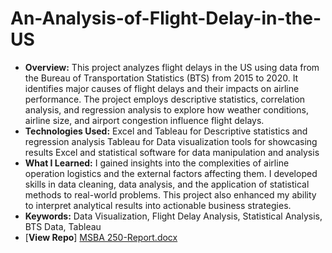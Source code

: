 # An-Analysis-of-Flight-Delay-in-the-US
 - **Overview:** This project analyzes flight delays in the US using data from the Bureau of Transportation Statistics (BTS) from 2015 to 2020. It identifies major 
                 causes of flight delays and their impacts on airline performance. The project employs descriptive statistics, correlation analysis, and regression 
                 analysis to explore how weather conditions, airline size, and airport congestion influence flight delays.
 - **Technologies Used:** Excel and Tableau for Descriptive statistics and regression analysis Tableau for Data visualization tools for showcasing results Excel and 
                          statistical software for data manipulation and analysis
 - **What I Learned:** I gained insights into the complexities of airline operation logistics and the external factors affecting them. I developed skills in data 
                       cleaning, data analysis, and the application of statistical methods to real-world problems. This project also enhanced my ability to interpret 
                       analytical results into actionable business strategies.
 - **Keywords:** Data Visualization, Flight Delay Analysis, Statistical Analysis, BTS Data, Tableau
 - [**View Repo**] [MSBA 250-Report.docx](https://github.com/Nidhimange/Nidhi-Mange/files/15256519/MSBA.250-Report.docx)
